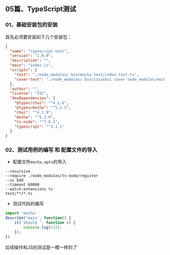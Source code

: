 ## 05篇、TypeScript测试

### <div id="class05-01">01、基础安装包的安装</div>
首先必须要安装如下几个安装包：
```json
{
  "name": "typescript-test",
  "version": "1.0.0",
  "description": "",
  "main": "index.js",
  "scripts": {
    "test": "./node_modules/.bin/mocha test/index.test.ts",
    "cover-test": "./node_modules/.bin/istanbul cover node_modules/mocha/bin/_mocha test/index.test.ts"
  },
  "author": "",
  "license": "ISC",
  "devDependencies": {
    "@types/chai": "^4.1.6",
    "@types/mocha": "^5.2.5",
    "chai": "^4.2.0",
    "mocha": "^5.2.0",
    "ts-node": "^7.0.1",
    "typescript": "^3.1.1"
  }
}
```

### <div id="class05-02">02、测试用例的编写 和 配置文件的导入</div>

- 配置文件`mocha.opts`的导入
```
--recursive
--require ./node_modules/ts-node/register
--ui bdd
--timeout 60000
--watch-extensions ts
test/**/*.ts
```

- 测试代码的编写
```typescript
import 'mocha'
describe('main', function() {
    it('should ', function () {
        console.log(123);
    });
})
```


后续操作和JS的测试是一模一样的了

